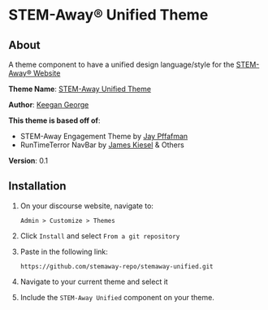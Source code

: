 # STEM-Away&reg; Unified Theme

## About

A theme component to have a unified design language/style for the [STEM-Away&reg; Website](https://stemaway.com)

**Theme Name**: [STEM-Away Unified Theme](https://github.com/stemaway-repo/stemaway-unified/)

**Author**: [Keegan George](https://github.com/keegangeorge)

**This theme is based off of**:

- STEM-Away Engagement Theme by [Jay Pffafman](https://github.com/pfaffman)
- RunTimeTerror NavBar by [James Kiesel](https://github.com/gdpelican) & Others

**Version**: 0.1

## Installation

1. On your discourse website, navigate to:

   ```
   Admin > Customize > Themes
   ```

2. Click `Install` and select `From a git repository`

3. Paste in the following link:
   ```
   https://github.com/stemaway-repo/stemaway-unified.git
   ```
4. Navigate to your current theme and select it

5. Include the `STEM-Away Unified` component on your theme.
